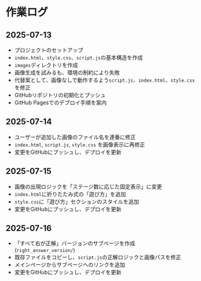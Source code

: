 # 作業ログ

## 2025-07-13

- プロジェクトのセットアップ
- `index.html`、`style.css`、`script.js`の基本構造を作成
- `images`ディレクトリを作成
- 画像生成を試みるも、環境の制約により失敗
- 代替案として、画像なしで動作するよう`script.js`、`index.html`、`style.css`を修正
- GitHubリポジトリの初期化とプッシュ
- GitHub Pagesでのデプロイ手順を案内

## 2025-07-14

- ユーザーが追加した画像のファイル名を連番に修正
- `index.html`, `script.js`, `style.css` を画像表示に再修正
- 変更をGitHubにプッシュし、デプロイを更新

## 2025-07-15

- 画像の出現ロジックを「ステージ数に応じた固定表示」に変更
- `index.html`に折りたたみ式の「遊び方」を追加
- `style.css`に「遊び方」セクションのスタイルを追加
- 変更をGitHubにプッシュし、デプロイを更新

## 2025-07-16

- 「すべて右が正解」バージョンのサブページを作成 (`right_answer_version/`)
- 既存ファイルをコピーし、`script.js`の正解ロジックと画像パスを修正
- メインページからサブページへのリンクを追加
- 変更をGitHubにプッシュし、デプロイを更新
